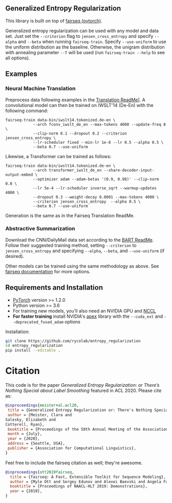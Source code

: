## Generalized Entropy Regularization

This library is built on top of [fairseq (pytorch)](https://github.com/pytorch/fairseq).

Generalized entropy regularization can be used with any model and data set. Just set the `--criterion` flag to `jensen_cross_entropy` and specify `--alpha` and `--beta` when running `fairseq-train`. Specify `--use-uniform` to use the uniform distribution as the baseline. Otherwise, the unigram distribution with annealing parameter `--T` will be used (run `fairseq-train --help` to see all options).

## Examples

### Neural Machine Translation
Preprocess data following examples in the [Translation ReadMe](examples/translation/README.md)]. A convolutional model can then be trained on IWSLT'14 (De-En) with the following command:

```
fairseq-train data-bin/iwslt14.tokenized.de-en \
			--arch fconv_iwslt_de_en --max-tokens 4000 --update-freq 8 \
            --clip-norm 0.1 --dropout 0.2 --criterion jensen_cross_entropy \
            --lr-scheduler fixed --min-lr 1e-8 --lr 0.5 --alpha 0.5 \
            --beta 0.7 --use-uniform
```

Likewise, a Transformer can be trained as follows:

```
fairseq-train data-bin/iwslt14.tokenized.de-en \
		    --arch transformer_iwslt_de_en --share-decoder-input-output-embed \
		    --optimizer adam --adam-betas '(0.9, 0.98)' --clip-norm 0.0 \
		    --lr 5e-4 --lr-scheduler inverse_sqrt --warmup-updates 4000 \
		    --dropout 0.3 --weight-decay 0.0001 --max-tokens 4000 \
		    --criterion jensen_cross_entropy  --alpha 0.5 \
            --beta 0.7 --use-uniform
```

Generation is the same as in the Fairseq Translation ReadMe.

### Abstractive Summarization

Download the CNN/DailyMail data set according to the [BART ReadMe](examples/bart/README.md). Follow their suggested training method, setting `--criterion` to `jensen_cross_entropy` and specifying `--alpha`,  `--beta`, and `--use-uniform` (if desired).


Other models can be trained using the same methodology as above. See [fairseq documentation](https://fairseq.readthedocs.io/) for more options.

## Requirements and Installation

* [PyTorch](http://pytorch.org/) version >= 1.2.0
* Python version >= 3.6
* For training new models, you'll also need an NVIDIA GPU and [NCCL](https://github.com/NVIDIA/nccl)
* **For faster training** install NVIDIA's [apex](https://github.com/NVIDIA/apex) library with the `--cuda_ext` and `--deprecated_fused_adam` options

Installation:
```bash
git clone https://github.com/rycolab/entropy_regularization
cd entropy_regularization
pip install --editable .
```



# Citation

This code is for the paper _Generalized Entropy Regularization: or There’s Nothing Special about Label Smoothing_ featured in ACL 2020. Please cite as:

```bibtex
@inproceedings{meister+al.acl20,
 title = {Generalized Entropy Regularization or: There's Nothing Special about Label Smoothing},
 author = {Meister, Clara and 
Salesky, Elizabeth and 
Cotterell, Ryan},
 booktitle = {Proceedings of the 58th Annual Meeting of the Association for Computational Linguistics},
 month = {July},
 year = {2020},
 address = {Seattle, USA},
 publisher = {Association for Computational Linguistics},
}
```

Feel free to include the fairseq citation as well; they're awesome.

```bibtex
@inproceedings{ott2019fairseq,
  title = {fairseq: A Fast, Extensible Toolkit for Sequence Modeling},
  author = {Myle Ott and Sergey Edunov and Alexei Baevski and Angela Fan and Sam Gross and Nathan Ng and David Grangier and Michael Auli},
  booktitle = {Proceedings of NAACL-HLT 2019: Demonstrations},
  year = {2019},
}
```
